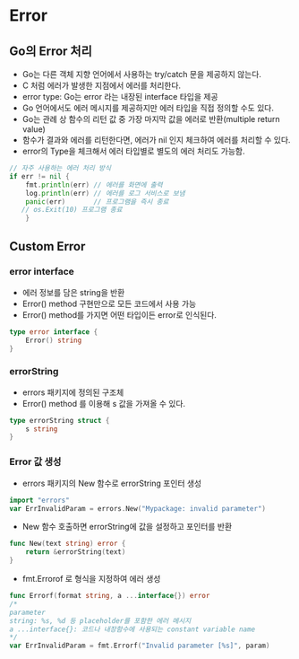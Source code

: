 # Error

## Go의 Error 처리
- Go는 다른 객체 지향 언어에서 사용하는 try/catch 문을 제공하지 않는다.
- C 처럼 에러가 발생한 지점에서 에러를 처리한다.
- error type: Go는 error 라는 내장된 interface 타입을 제공
- Go 언어에서도 에러 메시지를 제공하지만 에러 타입을 직접 정의할 수도 있다.
- Go는 관례 상 함수의 리턴 값 중 가장 마지막 값을 에러로 반환(multiple return value)
- 함수가 결과와 에러를 리턴한다면, 에러가 nil 인지 체크하여 에러를 처리할 수 있다.
- error의 Type을 체크해서 에러 타입별로 별도의 에러 처리도 가능함.
``` go
// 자주 사용하는 에러 처리 방식
if err != nil {
    fmt.println(err) // 에러를 화면에 출력
    log.println(err) // 에러를 로그 서비스로 보냄
    panic(err)       // 프로그램을 즉시 종료
   // os.Exit(10) 프로그램 종료
    }
```



## Custom Error
### error interface
- 에러 정보를 담은 string을 반환
- Error() method 구현만으로 모든 코드에서 사용 가능
- Error() method를 가지면 어떤 타입이든 error로 인식된다.
``` go
type error interface {
    Error() string
}
```

### errorString
- errors 패키지에 정의된 구조체
- Error() method 를 이용해 s 값을 가져올 수 있다. 
``` go
type errorString struct {
	s string
}
```

### Error 값 생성
- errors 패키지의 New 함수로 errorString 포인터 생성
``` go
import "errors"
var ErrInvalidParam = errors.New("Mypackage: invalid parameter")
```
- New 함수 호출하면 errorString에 값을 설정하고 포인터를 반환
``` go
func New(text string) error {
	return &errorString(text)
}
```
- fmt.Errorof 로 형식을 지정하여 에러 생성
``` go
func Errorf(format string, a ...interface{}) error
/*
parameter
string: %s, %d 등 placeholder를 포함한 에러 메시지
a ...interface{}: 코드나 내장함수에 사용되는 constant variable name 
*/
var ErrInvalidParam = fmt.Errorf("Invalid parameter [%s]", param)
```
